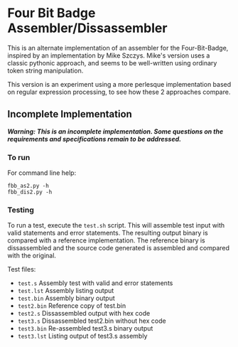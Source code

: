 # Four Bit Badge Assembler/Dissassembler

This is an alternate implementation of an assembler for the Four-Bit-Badge, inspired by an implementation by Mike Szczys. Mike's version uses a classic pythonic approach, and seems to be well-written using ordinary token string manipulation.

This version is an experiment using a more perlesque implementation based on regular expression processing, to see how these 2 approaches compare.

## Incomplete Implementation

***Warning: This is an incomplete implementation. Some questions on
the requirements and specifications remain to be addressed.***

### To run

For command line help:
```
fbb_as2.py -h
fbb_dis2.py -h
```

### Testing

To run a test, execute the `test.sh` script. This will assemble test input with valid statements and error statements. The resulting output binary is compared with a reference implementation. The reference binary is dissassembled and the source code generated is assembled and compared with the
original.

Test files:

* `test.s` Assembly test with valid and error statements
* `test.lst` Assembly listing output
* `test.bin` Assembly binary output
* `test2.bin` Reference copy of test.bin
* `test2.s` Dissassembled output with hex code
* `test3.s` Dissassembled test2.bin without hex code
* `test3.bin` Re-assembled test3.s binary output
* `test3.lst` Listing output of test3.s assembly




